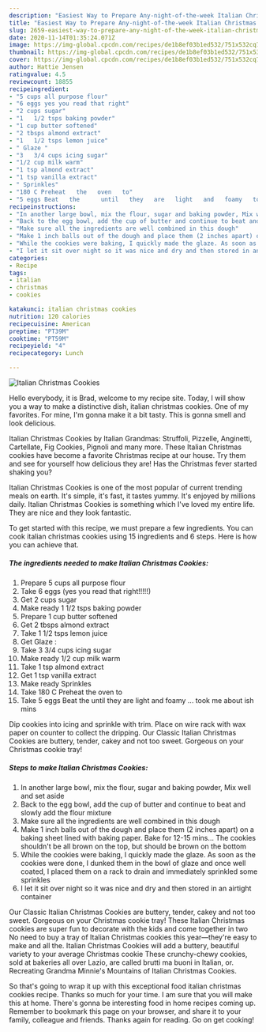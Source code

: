 ```yaml
---
description: "Easiest Way to Prepare Any-night-of-the-week Italian Christmas Cookies"
title: "Easiest Way to Prepare Any-night-of-the-week Italian Christmas Cookies"
slug: 2659-easiest-way-to-prepare-any-night-of-the-week-italian-christmas-cookies
date: 2020-11-14T01:35:24.071Z
image: https://img-global.cpcdn.com/recipes/de1b8ef03b1ed532/751x532cq70/italian-christmas-cookies-recipe-main-photo.jpg
thumbnail: https://img-global.cpcdn.com/recipes/de1b8ef03b1ed532/751x532cq70/italian-christmas-cookies-recipe-main-photo.jpg
cover: https://img-global.cpcdn.com/recipes/de1b8ef03b1ed532/751x532cq70/italian-christmas-cookies-recipe-main-photo.jpg
author: Hattie Jensen
ratingvalue: 4.5
reviewcount: 18855
recipeingredient:
- "5 cups all purpose flour"
- "6 eggs yes you read that right"
- "2 cups sugar"
- "1   1/2 tsps baking powder"
- "1 cup butter softened"
- "2 tbsps almond extract"
- "1   1/2 tsps lemon juice"
- " Glaze "
- "3   3/4 cups icing sugar"
- "1/2 cup milk warm"
- "1 tsp almond extract"
- "1 tsp vanilla extract"
- " Sprinkles"
- "180 C Preheat   the   oven   to"
- "5 eggs Beat   the      until   they   are   light   and   foamy   took   me   about   ish   mins"
recipeinstructions:
- "In another large bowl, mix the flour, sugar and baking powder, Mix well and set aside"
- "Back to the egg bowl, add the cup of butter and continue to beat and slowly add the flour mixture"
- "Make sure all the ingredients are well combined in this dough"
- "Make 1 inch balls out of the dough and place them (2 inches apart) on a baking sheet lined with baking paper. Bake for 12-15 mins... The cookies shouldn&#39;t be all brown on the top, but should be brown on the bottom"
- "While the cookies were baking, I quickly made the glaze. As soon as the cookies were done, I dunked them in the bowl of glaze and once well coated, I placed them on a rack to drain and immediately sprinkled some sprinkles"
- "I let it sit over night so it was nice and dry and then stored in an airtight container"
categories:
- Recipe
tags:
- italian
- christmas
- cookies

katakunci: italian christmas cookies 
nutrition: 120 calories
recipecuisine: American
preptime: "PT39M"
cooktime: "PT59M"
recipeyield: "4"
recipecategory: Lunch

---
```



![Italian Christmas Cookies](https://img-global.cpcdn.com/recipes/de1b8ef03b1ed532/751x532cq70/italian-christmas-cookies-recipe-main-photo.jpg)

Hello everybody, it is Brad, welcome to my recipe site. Today, I will show you a way to make a distinctive dish, italian christmas cookies. One of my favorites. For mine, I'm gonna make it a bit tasty. This is gonna smell and look delicious.

Italian Christmas Cookies by Italian Grandmas: Struffoli, Pizzelle, Anginetti, Cartellate, Fig Cookies, Pignoli and many more. These Italian Christmas cookies have become a favorite Christmas recipe at our house. Try them and see for yourself how delicious they are! Has the Christmas fever started shaking you?

Italian Christmas Cookies is one of the most popular of current trending meals on earth. It's simple, it's fast, it tastes yummy. It's enjoyed by millions daily. Italian Christmas Cookies is something which I've loved my entire life. They are nice and they look fantastic.


To get started with this recipe, we must prepare a few ingredients. You can cook italian christmas cookies using 15 ingredients and 6 steps. Here is how you can achieve that.

<!--inarticleads1-->

##### The ingredients needed to make Italian Christmas Cookies:

1. Prepare 5 cups all purpose flour
1. Take 6 eggs (yes you read that right!!!!!)
1. Get 2 cups sugar
1. Make ready 1   1/2 tsps baking powder
1. Prepare 1 cup butter softened
1. Get 2 tbsps almond extract
1. Take 1   1/2 tsps lemon juice
1. Get  Glaze :
1. Take 3   3/4 cups icing sugar
1. Make ready 1/2 cup milk warm
1. Take 1 tsp almond extract
1. Get 1 tsp vanilla extract
1. Make ready  Sprinkles
1. Take 180 C Preheat   the   oven   to
1. Take 5 eggs Beat   the      until   they   are   light   and   foamy ...  took   me   about   ish   mins


Dip cookies into icing and sprinkle with trim. Place on wire rack with wax paper on counter to collect the dripping. Our Classic Italian Christmas Cookies are buttery, tender, cakey and not too sweet. Gorgeous on your Christmas cookie tray! 

<!--inarticleads2-->

##### Steps to make Italian Christmas Cookies:

1. In another large bowl, mix the flour, sugar and baking powder, Mix well and set aside
1. Back to the egg bowl, add the cup of butter and continue to beat and slowly add the flour mixture
1. Make sure all the ingredients are well combined in this dough
1. Make 1 inch balls out of the dough and place them (2 inches apart) on a baking sheet lined with baking paper. Bake for 12-15 mins... The cookies shouldn&#39;t be all brown on the top, but should be brown on the bottom
1. While the cookies were baking, I quickly made the glaze. As soon as the cookies were done, I dunked them in the bowl of glaze and once well coated, I placed them on a rack to drain and immediately sprinkled some sprinkles
1. I let it sit over night so it was nice and dry and then stored in an airtight container


Our Classic Italian Christmas Cookies are buttery, tender, cakey and not too sweet. Gorgeous on your Christmas cookie tray! These Italian Christmas cookies are super fun to decorate with the kids and come together in two No need to buy a tray of Italian Christmas cookies this year—they&#39;re easy to make and all the. Italian Christmas Cookies will add a buttery, beautiful variety to your average Christmas cookie These crunchy-chewy cookies, sold at bakeries all over Lazio, are called brutti ma buoni in Italian, or. Recreating Grandma Minnie&#39;s Mountains of Italian Christmas Cookies. 

So that's going to wrap it up with this exceptional food italian christmas cookies recipe. Thanks so much for your time. I am sure that you will make this at home. There's gonna be interesting food in home recipes coming up. Remember to bookmark this page on your browser, and share it to your family, colleague and friends. Thanks again for reading. Go on get cooking!
